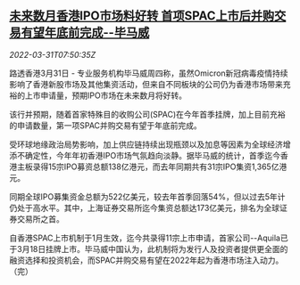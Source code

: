 <!--1648713663000-->
[未来数月香港IPO市场料好转 首项SPAC上市后并购交易有望年底前完成--毕马威](https://cn.reuters.com/article/kpmg-hk-ipo-0331-thur-idCNKCS2LS0RF)
------

<div><i>2022-03-31T07:50:35Z</i></div><p>路透香港3月31日 - 专业服务机构毕马威周四称，虽然Omicron新冠病毒疫情持续影响了香港新股市场及其他集资活动，但来自不同板块的公司仍为香港市场带来充裕的上市申请量，预期IPO市场在未来数月将好转。</p><p>该行并预期，随着首家特殊目的收购公司(SPAC)在今年首季挂牌，加上目前充裕的申请数量，第一项SPAC并购交易有望于年底前完成。</p><p>受环球地缘政治局势影响，加上供应链持续出现瓶颈以及加息等因素为全球经济增添不确定性，今年年初香港IPO市场气氛趋向淡静。据毕马威的统计，首季迄今香港主板录得15宗IPO募资总额138亿港元，而去年同期共有31宗IPO集资1,365亿港元。</p><p>同期全球IPO募集资金总额为522亿美元，较去年首季回落54%，但以过去5年计仍处于高水平。其中，上海证券交易所迄今集资总额达173亿美元，排名为全球证券交易所之首。</p><p>自香港SPAC上市机制于1月生效，迄今共录得11宗上市申请，首家公司--Aquila已于3月18日挂牌上市。毕马威中国认为，此机制将为发行人及投资者提供更全面的融资选择和投资机会，而SPAC并购交易有望在2022年起为香港市场注入动力。（完）</p>
